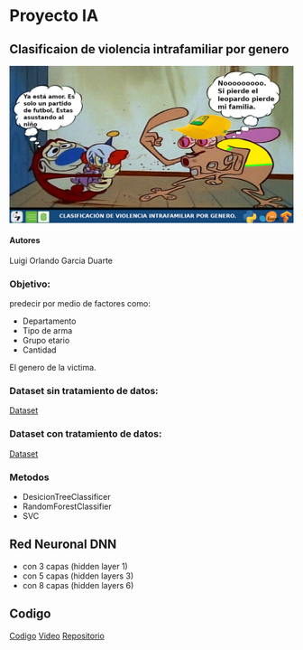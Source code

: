 # Proyecto IA

## Clasificaion de violencia intrafamiliar por genero

<img src="./Images/Banner.png" alt="Clasificaicon de violencia por genero"/>

#### Autores

Luigi Orlando Garcia Duarte

### Objetivo:

predecir por medio de factores como:
 
* Departamento
* Tipo de arma
* Grupo etario
* Cantidad

El genero de la victima.

### Dataset sin tratamiento de datos:

[Dataset](https://drive.google.com/file/d/1KLLTbfK7SFYkE_Rwbldl7xI--BRPgtpl/view?usp=sharing)

### Dataset con tratamiento de datos:

[Dataset](https://drive.google.com/file/d/1BUFH-9GiVz6JzoKeHPsbM3C6weYI2erB/view?usp=sharing)


### Metodos

* DesicionTreeClassificer
* RandomForestClassifier
* SVC

## Red Neuronal DNN

* con 3 capas (hidden layer 1)
* con 5 capas (hidden layers 3)
* con 8 capas (hidden layers 6)

## Codigo 

[Codigo](https://github.com/LainLG/Proyecto_IA/blob/main/Proyecto.ipynb)
[Video](https://www.youtube.com/watch?v=CU5GZrmXYU4)
[Repositorio](https://github.com/LainLG/Proyecto_IA/)
